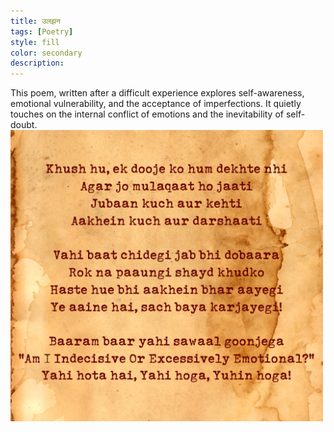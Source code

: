 ```yaml
---
title: उलझन
tags: [Poetry]
style: fill
color: secondary
description: 
---
```

This poem, written after a difficult experience explores self-awareness, emotional vulnerability, and the acceptance of imperfections. It quietly touches on the internal conflict of emotions and the inevitability of self-doubt.
<br>
<img src="../imgs/poem_1.png" alt="drawing" width="500"/>